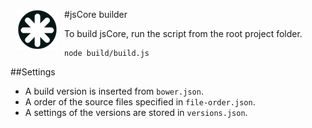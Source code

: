 #<img src="https://raw.githubusercontent.com/Octane/jsCore/master/jscore_logo.png" width="66" height="66" align="left" valign="middle" hspace="10" alt="jsCore logotype">jsCore builder

To build jsCore, run the script from the root project folder.
```shell
node build/build.js
```

##Settings

 - A build version is inserted from `bower.json`.
 - A order of the source files specified in `file-order.json`.
 - A settings of the versions are stored in `versions.json`.
